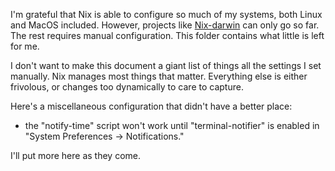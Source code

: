 I'm grateful that Nix is able to configure so much of my systems, both Linux and MacOS included. However, projects like [Nix-darwin](https://daiderd.com/nix-darwin) can only go so far. The rest requires manual configuration. This folder contains what little is left for me.

I don't want to make this document a giant list of things all the settings I set manually. Nix manages most things that matter. Everything else is either frivolous, or changes too dynamically to care to capture.

Here's a miscellaneous configuration that didn't have a better place:

-   the "notify-time" script won't work until "terminal-notifier" is enabled in "System Preferences -> Notifications."

I'll put more here as they come.
